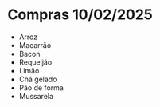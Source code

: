 # Compras 10/02/2025
- Arroz
- Macarrão
- Bacon
- Requeijão
- Limão
- Chá gelado
- Pão de forma
- Mussarela